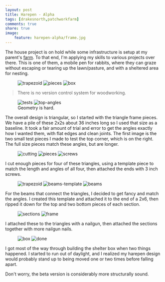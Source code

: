 ```yaml
---
layout: post
title: Harepen - Alpha
tags: [drakesnorth,patchworkfarm]
comments: true
share: true
image:
    feature: harepen-alpha/frame.jpg
---
```

The house project is on hold while some infrastructure is setup at my parent's [farm](http://patchworkfamilyfarm.com). To that end, I'm applying my skills to various projects over there. This is one of them, a mobile pen for rabbits, where they can graze without escaping or tearing up the lawn/pasture, and with a sheltered area for nesting.

<figure class="third">
<img src="{{site.url}}/images/harepen-alpha/trapezoid.jpg" title="trapezoid" alt="trapezoid" />
<img src="{{site.url}}/images/harepen-alpha/pieces.jpg" title="pieces" alt="pieces" />
<img src="{{site.url}}/images/harepen-alpha/box.jpg" title="box" alt="box" />
</figure>

> There is no version control system for woodworking.

<!--more-->

<figure class="half">
<img src="{{site.url}}/images/harepen-alpha/tests.jpg" title="tests" alt="tests" />
<img src="{{site.url}}/images/harepen-alpha/top-angles.jpg" title="top-angles" alt="top-angles" />
<figcaption>Geometry is hard.</figcaption>
</figure>

The overall design is triangular, so I started with the triangle frame pieces. We have a pile of these 2x2s about 36 inches long so I used that size as a baseline. It took a fair amount of trial and error to get the angles exactly how I wanted them, with flat edges and clean joints. The first image is the two small test pieces I made to test the top corner, which is on the right. The full size pieces match these angles, but are longer.

<figure class="third">
<img src="{{site.url}}/images/harepen-alpha/cutting.jpg" title="cutting" alt="cutting" />
<img src="{{site.url}}/images/harepen-alpha/pieces.jpg" title="pieces" alt="pieces" />
<img src="{{site.url}}/images/harepen-alpha/screws.jpg" title="screws" alt="screws" />
</figure>

I cut enough pieces for four of these triangles, using a template piece to match the length and angles of all four, then attached the ends with 3 inch screws.

<figure class="third">
<img src="{{site.url}}/images/harepen-alpha/trapezoid.jpg" title="trapezoid" alt="trapezoid" />
<img src="{{site.url}}/images/harepen-alpha/beams-template.jpg" title="beams-template" alt="beams-template" />
<img src="{{site.url}}/images/harepen-alpha/beams.jpg" title="beams" alt="beams" />
</figure>

For the beams that connect the triangles, I decided to get fancy and match the angles. I created this template and attached it to the end of a 2x6, then ripped it down for the top and two bottom pieces of each section.

<figure class="half">
<img src="{{site.url}}/images/harepen-alpha/sections.jpg" title="sections" alt="sections" />
<img src="{{site.url}}/images/harepen-alpha/frame.jpg" title="frame" alt="frame" />
</figure>

I attached these to the triangles with a nailgun, then attached the sections together with more nailgun nails.

<figure class="half">
<img src="{{site.url}}/images/harepen-alpha/box.jpg" title="box" alt="box" />
<img src="{{site.url}}/images/harepen-alpha/done.jpg" title="done" alt="done" />
</figure>

I got most of the way through building the shelter box when two things happened. I started to run out of daylight, and I realized my harepen design would probably stand up to being moved one or two times before falling apart.

Don't worry, the beta version is considerably more structurally sound.




